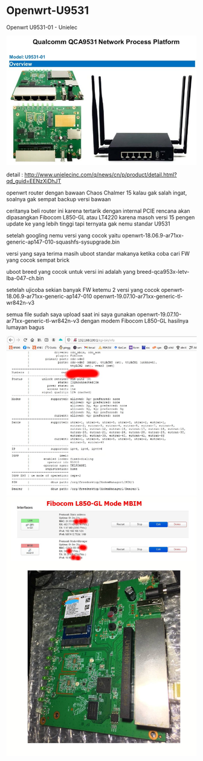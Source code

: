 # Openwrt-U9531
Openwrt U9531-01 - Unielec

<img src="u9531-01.jpg">

detail : http://www.unielecinc.com/q/news/cn/p/product/detail.html?qd_guid=EENzXiDhJT

openwrt router dengan bawaan Chaos Chalmer 15
kalau gak salah ingat, soalnya gak sempat backup versi bawaan

ceritanya beli router ini karena tertarik dengan internal PCIE 
rencana akan dipasangkan Fibocom L850-GL atau LT4220
karena masoh versi 15 pengen update ke yang lebih tinggi
tapi ternyata gak nemu standar U9531

setelah googling nemu versi yang cocok yaitu
openwrt-18.06.9-ar71xx-generic-ap147-010-squashfs-sysupgrade.bin

versi yang saya terima masih uboot standar
makanya ketika coba cari FW yang cocok sempat brick

uboot breed yang cocok untuk versi ini adalah yang breed-qca953x-letv-lba-047-ch.bin

setelah ujicoba sekian banyak FW ketemu 2 versi yang cocok
openwrt-18.06.9-ar71xx-generic-ap147-010
openwrt-19.07.10-ar71xx-generic-tl-wr842n-v3

semua file sudah saya upload
saat ini saya gunakan openwrt-19.07.10-ar71xx-generic-tl-wr842n-v3 dengan modem Fibocom L850-GL
hasilnya lumayan bagus 

<img src="fibocom 850L.jpg">

<img src="mod.jpg">

